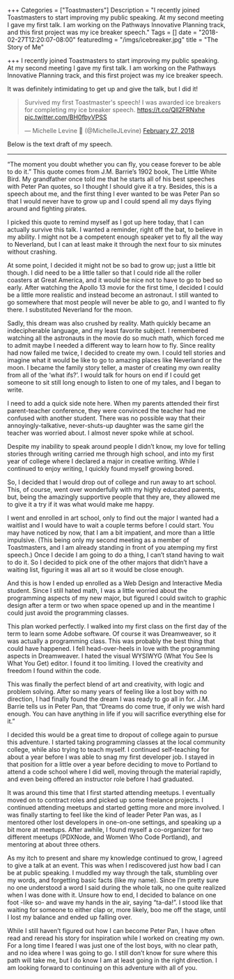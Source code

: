 +++
Categories = ["Toastmasters"]
Description = "I recently joined Toastmasters to start improving my public speaking. At my second meeting I gave my first talk. I am working on the Pathways Innovative Planning track, and this first project was my ice breaker speech."
Tags = []
date = "2018-02-27T12:20:07-08:00"
featuredImg = "/imgs/icebreaker.jpg"
title = "The Story of Me"

+++
I recently joined Toastmasters to start improving my public speaking. At my second meeting I gave my first talk. I am working on the Pathways Innovative Planning track, and this first project was my ice breaker speech.
 
It was definitely intimidating to get up and give the talk, but I did it! 

<blockquote class="twitter-tweet" data-lang="en"><p lang="en" dir="ltr">Survived my first Toastmaster&#39;s speech! I was awarded ice breakers for completing my ice breaker speech. <a href="https://t.co/QlI2FRNxhe">https://t.co/QlI2FRNxhe</a> <a href="https://t.co/BH0fbyVPSS">pic.twitter.com/BH0fbyVPSS</a></p>&mdash; Michelle Levine 🚀 (@MichelleJLevine) <a href="https://twitter.com/MichelleJLevine/status/968607280840273920?ref_src=twsrc%5Etfw">February 27, 2018</a></blockquote>
<script async src="https://platform.twitter.com/widgets.js" charset="utf-8"></script>


Below is the text draft of my speech. 

_____________________________________________

“The moment you doubt whether you can fly, you cease forever to be able to do it.” This quote comes from J.M. Barrie’s 1902 book, The Little White Bird. My grandfather once told me that he starts all of his best speeches with Peter Pan quotes, so I thought I should give it a try. Besides, this is a speech about me, and the first thing I ever wanted to be was Peter Pan so that I would never have to grow up and I could spend all my days flying around and fighting pirates.

I picked this quote to remind myself as I got up here today, that I can actually survive this talk. I wanted a reminder, right off the bat, to believe in my ability. I might not be a competent enough speaker yet to fly all the way to Neverland, but I can at least make it through the next four to six minutes without crashing. 

At some point, I decided it might not be so bad to grow up; just a little bit though. I did need to be a little taller so that I could ride all the roller coasters at Great America, and it would be nice not to have to go to bed so early. After watching the Apollo 13 movie for the first time, I decided I could be a little more realistic and instead become an astronaut. I still wanted to go somewhere that most people will never be able to go, and I wanted to fly there. I substituted Neverland for the moon.

Sadly, this dream was also crushed by reality. Math quickly became an indecipherable language, and my least favorite subject. I remembered watching all the astronauts in the movie do so much math, which forced me to admit maybe I needed a different way to learn how to fly. Since reality had now failed me twice, I decided to create my own. I could tell stories and imagine what it would be like to go to amazing places like Neverland or the moon. I became the family story teller, a master of creating my own reality from all of the ‘what ifs?’. I would talk for hours on end if I could get someone to sit still long enough to listen to one of my tales, and I began to write. 

I need to add a quick side note here. When my parents attended their first parent-teacher conference, they were convinced the teacher had me confused with another student. There was no possible way that their annoyingly-talkative, never-shuts-up daughter was the same girl the teacher was worried about. I almost never spoke while at school. 

Despite my inability to speak around people I didn’t know, my love for telling stories through writing carried me through high school, and into my first year of college where I declared a major in creative writing. While I continued to enjoy writing, I quickly found myself growing bored. 

So, I decided that I would drop out of college and run away to art school. This, of course, went over wonderfully with my highly educated parents, but, being the amazingly supportive people that they are, they allowed me to give it a try if it was what would make me happy. 

I went and enrolled in art school, only to find out the major I wanted had a waitlist and I would have to wait a couple terms before I could start. You may have noticed by now, that I am a bit impatient, and more than a little impulsive. (This being only my second meeting as a member of Toastmasters, and I am already standing in front of you atemping my first speech.) Once I decide I am going to do a thing, I can’t stand having to wait to do it. So I decided to pick one of the other majors that didn’t have a waiting list, figuring it was all art so it would be close enough. 

And this is how I ended up enrolled as a Web Design and Interactive Media student. Since I still hated math, I was a little worried about the programming aspects of my new major, but figured I could switch to graphic design after a term or two when space opened up and in the meantime I could just avoid the programming classes.

This plan worked perfectly. I walked into my first class on the first day of the term to learn some Adobe software. Of course it was Dreamweaver, so it was actually a programming class. This was probably the best thing that could have happened. I fell head-over-heels in love with the programming aspects in Dreamweaver. I hated the visual WYSIWYG (What You See Is What You Get) editor. I found it too limiting. I loved the creativity and freedom I found within the code. 

This was finally the perfect blend of art and creativity, with logic and problem solving. After so many years of feeling like a lost boy with no direction, I had finally found the dream I was ready to go all in for. J.M. Barrie tells us in Peter Pan, that “Dreams do come true, if only we wish hard enough. You can have anything in life if you will sacrifice everything else for it.”

I decided this would be a great time to dropout of college again to pursue this adventure. I started taking programming classes at the local community college, while also trying to teach myself.  I continued self-teaching for about a year before I was able to snag my first developer job. I stayed in that position for a little over a year before deciding to move to Portland to attend a code school where I did well, moving through the material rapidly, and even being offered an instructor role before I had graduated. 

It was around this time that I first started attending meetups. I eventually moved on to contract roles and picked up some freelance projects. I continued attending meetups and started getting more and more involved. I was finally starting to feel like the kind of leader Peter Pan was, as I mentored other lost developers in one-on-one settings, and speaking up a bit more at meetups. After awhile, I found myself a co-organizer for two different meetups (PDXNode, and Women Who Code Portland), and mentoring at about three others. 

As my itch to present and share my knowledge continued to grow, I agreed to give a talk at an event. This was when I rediscovered just how bad I can be at public speaking. I muddled my way through the talk, stumbling over my words, and forgetting basic facts (like my name). Since I’m pretty sure no one understood a word I said during the whole talk, no one quite realized  when I was done with it. Unsure how to end, I decided to balance on one foot -like so- and wave my hands in the air, saying “ta-da!”. I stood like that waiting for someone to either clap or, more likely, boo me off the stage, until I lost my balance and ended up falling over. 

While I still haven’t figured out how I can become Peter Pan, I have often read and reread his story for inspiration while I worked on creating my own. For a long time I feared I was just one of the lost boys, with no clear path, and no idea where I was going to go. I still don’t know for sure where this path will take me, but I do know I am at least going in the right direction. I am looking forward to continuing on this adventure with all of you.
